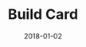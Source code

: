 ---
layout: site
title: "Build Card"
date: 2018-01-02
categories: [finance]
version: 4.4.4
major: 4
minor: 4
patch: 4
slug: build-card
link: https://thebuildcard.com/
submitter: lpolepeddi
permalink: /sites/:slug
---